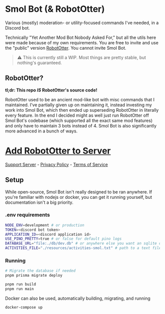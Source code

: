 # Smol Bot (& RobotOtter)

Various (mostly) moderation- or utility-focused commands I've needed, in a Discord bot.

Technically "Yet Another Mod Bot Nobody Asked For," but all the utils here were made because of my own requirements. You are free to invite and use the "public" version [RobotOtter](https://discordapp.com/oauth2/authorize?client_id=189078347207278593&scope=bot&permissions=0). You cannot invite Smol Bot.

> ⚠️ This is currently still a WIP. Most things are pretty stable, but nothing's guaranteed.

## RobotOtter?

**tl;dr: This repo *IS* RobotOtter's source code!**

RobotOtter used to be an ancient mod-like bot with misc commands that I maintained. I've partially given up on maintaining it, instead investing my work into Smol Bot, which then ended up superseding RobotOtter in literally every feature. In the end I decided might as well just run RobotOtter off Smol Bot's codebase (which supported all the exact same mod features) and only have to maintain 3 bots instead of 4. Smol Bot is also significantly more advanced in a bunch of ways.

# [Add RobotOtter to Server](https://discordapp.com/oauth2/authorize?client_id=189078347207278593&scope=bot%20applications.commands&permissions=0)

[Support Server](https://discord.gg/8K3uCfb) - [Privacy Policy](./privacy.md) - [Terms of Service](./tos.md)

## Setup

While open-source, Smol Bot isn't really designed to be ran anywhere. If you're familiar with nodejs or docker, you can get it running yourself, but documentation isn't a big priority.

### .env requirements
```sh
NODE_ENV=development # or production
TOKEN=<discord bot token>
APPLICATION_ID=<discord application id>
USE_PINO_PRETTY=true # or false for default pino logs
DATABASE_URL="file:./db/dev.db" # or anywhere else you want an sqlite db to be
ACTIVITIES_FILE="./resources/activities-smol.txt" # path to a text file with the activities you want the bot to show
```

### Running

```sh
# Migrate the database if needed
pnpm prisma migrate deploy
```

```sh
pnpm run build
pnpm run main
```

Docker can also be used, automatically building, migrating, and running
```sh
docker-compose up
```
